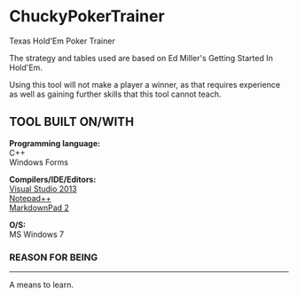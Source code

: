 # ChuckyPokerTrainer
Texas Hold'Em Poker Trainer

The strategy and tables used are based on Ed Miller's Getting Started In Hold'Em.

Using this tool will not make a player a winner, as that requires experience as well as gaining further skills that this tool cannot teach.

 
TOOL BUILT ON/WITH
---------------

**Programming language:**</br>
C++ </br>
Windows Forms

**Compilers/IDE/Editors:** </br>
[Visual Studio 2013](https://www.visualstudio.com/en-us/news/vs2013-community-vs.aspx)</br>
[Notepad++](https://notepad-plus-plus.org)</br>
[MarkdownPad 2](http://markdownpad.com)</br>

**O/S:**</br> 
MS Windows 7


### REASON FOR BEING
---------------
A means to learn.
